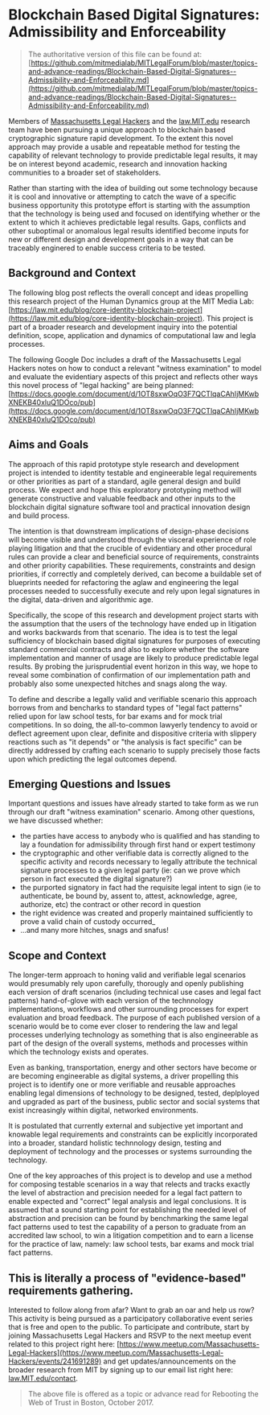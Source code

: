 # Blockchain Based Digital Signatures: Admissibility and Enforceability

> The authoritative version of this file can be found at: [https://github.com/mitmedialab/MITLegalForum/blob/master/topics-and-advance-readings/Blockchain-Based-Digital-Signatures--Admissibility-and-Enforceability.md](https://github.com/mitmedialab/MITLegalForum/blob/master/topics-and-advance-readings/Blockchain-Based-Digital-Signatures--Admissibility-and-Enforceability.md)

Members of [Massachusetts Legal Hackers](https://www.meetup.com/Massachusetts-Legal-Hackers/) and the [law.MIT.edu](http://law.mit.edu/) research team have been pursuing a unique approach to blockchain based cryptographic signature rapid development.  To the extent this novel approach may provide a usable and repeatable method for testing the capability of relevant technology to provide predictable legal results, it may be on interest beyond academic, research and innovation hacking communities to a broader set of stakeholders.  

Rather than starting with the idea of building out some technology because it is cool and innovative or attempting to catch the wave of a specific business opportunity this prototype effort is starting with the assumption that the technology is being used and focused on identifying whether or the extent to which it achieves predictable legal results.  Gaps, conflicts and other suboptimal or anomalous legal results identified become inputs for new or different design and development goals in a way that can be traceably enginered to enable success criteria to be tested.  


## Background and Context

The following blog post reflects the overall concept and ideas propelling this research project of the Human Dynamics group at the MIT Media Lab: [https://law.mit.edu/blog/core-identity-blockchain-project](https://law.mit.edu/blog/core-identity-blockchain-project).  This project is part of a broader research and development inquiry into the potential definition, scope, application and dynamics of computational law and legla processes. 

The following Google Doc includes a draft of the Massachusetts Legal Hackers notes on how to conduct a relevant "witness examination" to model and evaluate the evidentiary aspects of this project and reflects other ways this novel process of "legal hacking" are being planned: [https://docs.google.com/document/d/1OT8sxwOqO3F7QCTlqaCAhIjMKwbXNEKB40xluQ1DOco/pub](https://docs.google.com/document/d/1OT8sxwOqO3F7QCTlqaCAhIjMKwbXNEKB40xluQ1DOco/pub)

## Aims and Goals 

The approach of this rapid prototype style research and development project is intended to identity testable and engineerable legal requirements or other priorities as part of a standard, agile general design and build process.  We expect and hope this  exploratory prototyping method will generate constructive and valuable feedback and other inputs to the blockchain digital signature software tool and practical innovation design and build process. 

The intention is that downstream implications of design-phase decisions will become visible and understood through the visceral experience of role playing litigation and that the crucible of evidentiary and other procedural rules can provide a clear and beneficial source of requirements, constraints and other priority capabilities.  These requirements, constraints and design priorities, if correctly and completely derived, can become a buildable set of blueprints needed for refactoring the aglaw and engineering the legal processes needed to successfully execute and rely upon legal signatures in the digital, data-driven and algorithmic age.

Specifically, the scope of this research and development project starts with the assumption that the users of the technology have ended up in litigation and works backwards from that scenario. The idea is to test the legal sufficiency of blockchain based digital signatures for purposes of executing standard commercial contracts and also to explore whether the software implementation and manner of usage are likely to produce predictable legal results.  By probing the jurisprudential event horizon in this way, we hope to reveal some combination of confirmation of our implementation path and probably also some unexpected hitches and snags along the way. 

To define and describe a legally valid and verifiable scenario this approach borrows from and bencharks to standard types of "legal fact patterns" relied upon for law school tests, for bar exams and for mock trial competitions.  In so doing, the all-to-common lawyerly tendency to avoid or deflect agreement upon clear, definite and dispositive criteria with slippery reactions such as "it depends" or "the analysis is fact specific" can be directly addressed by crafting each scenario to supply precisely those facts upon which predicting the legal outcomes depend.  

## Emerging Questions and Issues

Important questions and issues have already started to take form as we run through our draft "witness examination" scenario. Among other questions, we have discussed whether:

* the parties have access to anybody who is qualified and has standing to lay a foundation for admissibility through first hand or expert testimony
* the cryptographic and other verifiable data is correctly aligned to the specific activity and records necessary to legally attribute the technical signature processes to a given legal party (ie: can we prove which person in fact executed the digital signature?)
* the purported signatory in fact had the requisite legal intent to sign (ie to authenticate, be bound by, assent to, attest, acknowledge, agree, authorize, etc) the contract or other record in question
* the right evidence was created and properly maintained sufficiently to prove a valid chain of custody occurred_
* ...and many more hitches, snags and snafus!

## Scope and Context

The longer-term approach to honing valid and verifiable legal scenarios would presumably rely upon carefully, thorougly and openly publishing each version of draft scenarios (including technical use cases and legal fact patterns) hand-of-glove with each version of the technnology implementations, workflows and other surrounding processes for expert evaluation and broad feedback. The purpose of each published version of a scenario would be to come ever closer to rendering the law and legal processes underlying technology as something that is also engineerable as part of the design of the overall systems, methods and processes within which the technology exists and operates. 

Even as banking, transportation, energy and other sectors have become or are becoming engineerable as digital systems, a driver propelling this project is to identify one or more verifiable and reusable approaches enabling legal dimensions of technology to be designed, tested, deplployed and upgraded as part of the business, public sector and social systems that exist increasingly within digital, networked environments.  

It is postulated that currently external and subjective yet important and knowable legal requirements and constraints can be explicitly incorporated into a broader, standard holistic technnology design, testing and deployment of technology and the processes or systems surrounding the technology.  

One of the key approaches of this project is to develop and use a method for composing testable scenarios in a way that relects and tracks exactly the level of abstraction and precision needed for a legal fact pattern to enable expected and "correct" legal analysis and legal conclusions.  It is assumed that a sound starting point for establishing the needed level of abstraction and precision can be found by benchmarking the same legal fact patterns used to test the capability of a person to graduate from an accredited law school, to win a litigation competition and to  earn a license for the practice of law, namely: law school tests, bar exams and mock trial fact patterns. 

## This is literally a process of "evidence-based" requirements gathering.

Interested to follow along from afar? Want to grab an oar and help us row? This activity is being pursued as a participatory collaborative event series that is free and open to the public. To participate and contribute, start by joining Massachusetts Legal Hackers and RSVP to the next meetup event related to this project right here: [https://www.meetup.com/Massachusetts-Legal-Hackers](https://www.meetup.com/Massachusetts-Legal-Hackers/events/241691289) and get updates/announcements on the broader research from MIT by signing up to our email list right here: [law.MIT.edu/contact](http://law.mit.edu/contact).

> The above file is offered as a topic or advance read for Rebooting the Web of Trust in Boston, October 2017.
